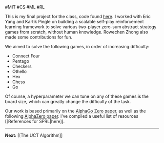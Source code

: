 #MIT #CS #ML #RL 

This is my final project for the class, code found [here](https://github.com/willwin4sure/sprl). I worked with Eric Yang and Kartik Pingle on building a scalable self-play reinforcement learning framework to solve various two-player zero-sum abstract strategy games from scratch, without human knowledge. Rowechen Zhong also made some contributions for fun.

We aimed to solve the following games, in order of increasing difficulty:

* Connect Four
* Pentago
* Checkers
* Othello
* Hex
* Chess
* Go

Of course, a hyperparameter we can tune on any of these games is the board size, which can greatly change the difficulty of the task.

Our work is based primarily on the [AlphaGo Zero paper](https://www.nature.com/articles/nature24270), as well as the following [AlphaZero paper](https://arxiv.org/abs/1712.01815). I've compiled a useful list of resources [[References for SPRL|here]].

---

**Next:** [[The UCT Algorithm]]

